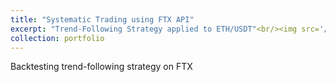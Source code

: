 ```yaml
---
title: "Systematic Trading using FTX API"
excerpt: "Trend-Following Strategy applied to ETH/USDT"<br/><img src='/images/Trend-following Sharpe Field.png' height="100" width="150" />
collection: portfolio
---
```


Backtesting trend-following strategy on FTX


